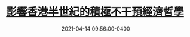 ---
layout: post
title: <a href='https://www.master-insight.com/%e5%bd%b1%e9%9f%bf%e9%a6%99%e6%b8%af%e5%8d%8a%e4%b8%96%e7%b4%80%e7%9a%84%e7%a9%8d%e6%a5%b5%e4%b8%8d%e5%b9%b2%e9%a0%90%e7%b6%93%e6%bf%9f%e5%93%b2%e5%ad%b8/' target="_blank">影響香港半世紀的積極不干預經濟哲學</a> 
date:  2021-04-14 09:56:00-0400
description: 要做到經濟有效轉型，政府決策者及市民必先重新審視「積極不干預」理念，是否依然適合現時香港的經濟形勢；在政府與市場之間，是否可以找到更理想的平衡。
tags: HongKong
categories: Chinese
---